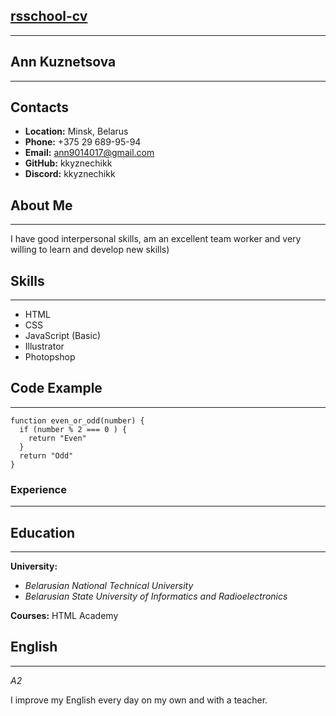 ## [rsschool-cv](https://kkyznechikk.github.io/rsschool-cv/index)
***

## Ann Kuznetsova
***

## Contacts
* **Location:** Minsk, Belarus
* **Phone:** +375 29 689-95-94
* **Email:** ann9014017@gmail.com
* **GitHub:** kkyznechikk
* **Discord:** kkyznechikk

## About Me
***
I have good interpersonal skills, am an excellent team worker and very willing to learn and develop new skills)
## Skills
***
* HTML
* CSS
* JavaScript (Basic)
* Illustrator
* Photopshop

## Code Example
***
```
function even_or_odd(number) {
  if (number % 2 === 0 ) {
    return "Even"
  }
  return "Odd"
}
```
### Experience
***
## Education
***
**University:** 
* *Belarusian National Technical University*
* *Belarusian State University of Informatics and Radioelectronics*

**Courses:**
HTML Academy

## English
***
*A2*

I improve my English every day on my own and with a teacher.